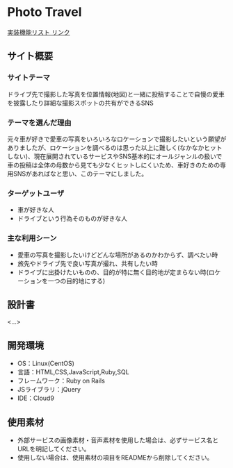 # Photo Travel
[実装機能リスト リンク](https://docs.google.com/spreadsheets/d/1JJesspy6CD2jkwApgYWIjlegJusRlJlKqMfaRoB1lhs/edit#gid=1898975908)

## サイト概要
### サイトテーマ
ドライブ先で撮影した写真を位置情報(地図)と一緒に投稿することで自慢の愛車を披露したり詳細な撮影スポットの共有ができるSNS

### テーマを選んだ理由
元々車が好きで愛車の写真をいろいろなロケーションで撮影したいという願望がありましたが、ロケーションを調べるのは思った以上に難しく(なかなかヒットしない)、現在展開されているサービスやSNS基本的にオールジャンルの扱いで車の投稿は全体の母数から見ても少なくヒットしにくいため、車好きのための専用SNSがあればなと思い、このテーマにしました。

### ターゲットユーザ
* 車が好きな人
* ドライブという行為そのものが好きな人

### 主な利用シーン
* 愛車の写真を撮影したいけどどんな場所があるのかわからず、調べたい時
* 旅先やドライブ先で良い写真が撮れ、共有したい時
* ドライブに出掛けたいものの、目的が特に無く目的地が定まらない時(ロケーションを一つの目的地にする)

## 設計書
<...>

## 開発環境
- OS：Linux(CentOS)
- 言語：HTML,CSS,JavaScript,Ruby,SQL
- フレームワーク：Ruby on Rails
- JSライブラリ：jQuery
- IDE：Cloud9

## 使用素材
- 外部サービスの画像素材・音声素材を使用した場合は、必ずサービス名とURLを明記してください。
- 使用しない場合は、使用素材の項目をREADMEから削除してください。